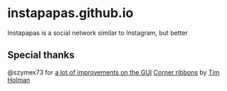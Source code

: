 # instapapas.github.io
Instapapas is a social network similar to Instagram, but better

## Special thanks
@szymex73 for [a lot of improvements on the GUI](https://github.com/instapapas/instapapas.github.io/commits?author=szymex73)
[Corner ribbons](https://github.com/tholman/github-corners) by [Tim Holman](http://tholman.com/)
